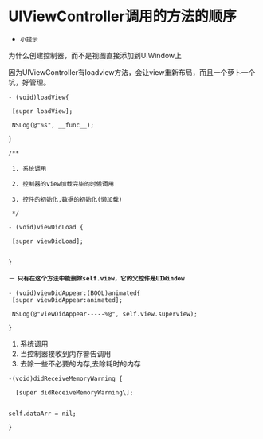 # UIViewController调用的方法的顺序
- `小提示`

 为什么创建控制器，而不是视图直接添加到UIWindow上
 
 因为UIViewController有loadview方法，会让view重新布局，而且一个萝卜一个坑，好管理。

```
- (void)loadView{

 [super loadView];

 NSLog(@"%s", __func__);

}
```


```
/**

 1. 系统调用

 2. 控制器的view加载完毕的时候调用

 3. 控件的初始化,数据的初始化(懒加载)

 */

- (void)viewDidLoad {

 [super viewDidLoad];


}
```


－ **`只有在这个方法中能删除self.view，它的父控件是UIWindow`**
```
- (void)viewDidAppear:(BOOL)animated{
 [super viewDidAppear:animated];

 NSLog(@"viewDidAppear-----%@", self.view.superview);

}
```





1. 系统调用
2. 当控制器接收到内存警告调用
3. 去除一些不必要的内存,去除耗时的内存

```
-(void)didReceiveMemoryWarning {

  [super didReceiveMemoryWarning\];


self.dataArr = nil;

}
```

